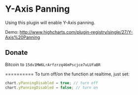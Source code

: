 Y-Axis Panning
=======================

Using this plugin will enable Y-Axis panning.

Demo: http://www.highcharts.com/plugin-registry/single/27/Y-Axis%20Panning

Donate
---
Bitcoin to <code>15dv1MW6LrArfzrzq46mPscjce7vLUfaBR</code>



==========
To turn off/on the function at realtime, just set:
``` javascript
chart.yPanningDisabled = true; // turn off
chart.yPanningDisabled = false; // turn on
```
